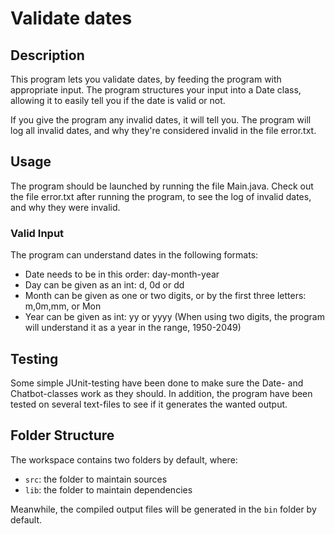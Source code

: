 # Validate dates

## Description
This program lets you validate dates, by feeding the program with appropriate input.
The program structures your input into a Date class, allowing it to easily tell you if the date is valid or not.

If you give the program any invalid dates, it will tell you. The program will log all invalid dates, and why they're considered invalid in the file error.txt.

## Usage
The program should be launched by running the file Main.java.
Check out the file error.txt after running the program, to see the log of invalid dates, and why they were invalid.

### Valid Input
The program can understand dates in the following formats:
- Date needs to be in this order: day-month-year
- Day can be given as an int: d, 0d or dd
- Month can be given as one or two digits, or by the first three letters: m,0m,mm, or Mon
- Year can be given as int: yy or yyyy (When using two digits, the program will understand it as a year in the range, 1950-2049)

## Testing
Some simple JUnit-testing have been done to make sure the Date- and Chatbot-classes work as they should.
In addition, the program have been tested on several text-files to see if it generates the wanted output.

## Folder Structure
The workspace contains two folders by default, where:

- `src`: the folder to maintain sources
- `lib`: the folder to maintain dependencies

Meanwhile, the compiled output files will be generated in the `bin` folder by default.
